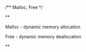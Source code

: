  /** Malloc, Free */
 
**

 Malloc - dynamic memory allocation

Free - dynamic memory deallocation 

**
